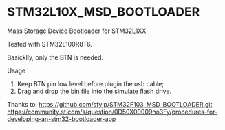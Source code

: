# STM32L10X_MSD_BOOTLOADER
Mass Storage Device Bootloader for STM32L1XX

Tested with STM32L100R8T6.

Basicklly, only the BTN is needed.


Usage
1. Keep BTN pin low level before plugin the usb cable;
2. Drag and drop the bin file into the simulate flash drive.




Thanks to:
https://github.com/sfyip/STM32F103_MSD_BOOTLOADER.git
https://community.st.com/s/question/0D50X00009ho3Fy/procedures-for-developing-an-stm32-bootloader-app